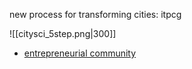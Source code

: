 new process for transforming cities: itpcg

![[citysci_5step.png|300]]
- [entrepreneurial community](https://mitmedialab.onlinecampus.getsmarter.com/pluginfile.php/18616/mod_video/content/11/MIT%20BSC%20M1U3%20Enrichment%20activity.pdf)